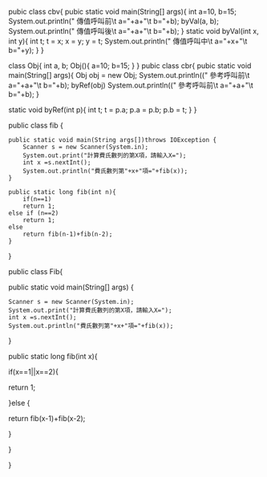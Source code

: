pubic class cbv{
  pubic static void main(String[] args){
    int a=10, b=15;
    System.out.println(" 傳值呼叫前\t a="+a+"\t b="+b);
    byVal(a, b);
    System.out.println(" 傳值呼叫後\t a="+a+"\t b="+b);
  }
  static void byVal(int x, int y){
    int t;
    t = x;
    x = y;
    y = t;
    System.out.println(" 傳值呼叫中\t a="+x+"\t b="+y);
  }
}
    
class Obj{
  int a, b;
  Obj(){
    a=10;
    b=15;
  }
}
pubic class cbr{
  pubic static void main(String[] args){
    Obj obj = new Obj;
    System.out.println((" 參考呼叫前\t a="+a+"\t b="+b);
    byRef(obj)
    System.out.println((" 參考呼叫前\t a="+a+"\t b="+b);
  }

  static void byRef(int p){
    int t;
    t = p.a;
    p.a = p.b;
    p.b = t;
  }
}

    
    
public class fib {
    
    public static void main(String args[])throws IOException {
     	Scanner s = new Scanner(System.in);
     	System.out.print("計算費氏數列的第X項，請輸入X=");
     	int x =s.nextInt();
     	System.out.println("費氏數列第"+x+"項="+fib(x));
    }
    
    public static long fib(int n){
        if(n==1)
		return 1;
	else if (n==2)
		return 1;
	else
		return fib(n-1)+fib(n-2); 
    }   
}


public class Fib{

 public static void main(String[] args) {
    
    Scanner s = new Scanner(System.in);
    System.out.print("計算費氏數列的第X項，請輸入X=");
    int x =s.nextInt();
    System.out.println("費氏數列第"+x+"項="+fib(x));
}
  

 public static long fib(int x){

  if(x==1||x==2){

   return 1;

  }else {

   return fib(x-1)+fib(x-2);

  }  

 }  

}
